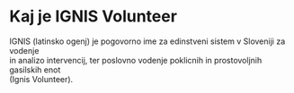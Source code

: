 # Kaj je IGNIS Volunteer

IGNIS (latinsko ogenj) je pogovorno ime za edinstveni sistem v Sloveniji za vodenje\
in analizo intervencij, ter poslovno vodenje poklicnih in prostovoljnih gasilskih enot\
(Ignis Volunteer).
